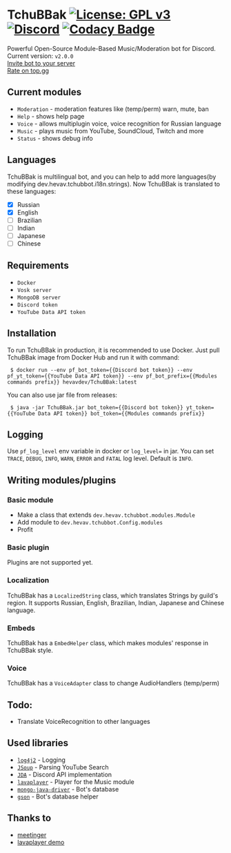 # TchuBBak [![License: GPL v3](https://img.shields.io/badge/License-GPLv3-blue.svg)](https://www.gnu.org/licenses/gpl-3.0) [![Discord](https://img.shields.io/discord/577547170748563496?label=Discord)](https://discord.gg/deYQmPV) [![Codacy Badge](https://api.codacy.com/project/badge/Grade/e6ef8e0546bc4c8d8872fcf5691a513a)](https://www.codacy.com/manual/ilinpl/TchuBBak?utm_source=github.com&amp;utm_medium=referral&amp;utm_content=hevav/TchuBBak&amp;utm_campaign=Badge_Grade)
Powerful Open-Source Module-Based Music/Moderation bot for Discord. Current version: `v2.0.0`<br>
[Invite bot to your server](https://discordapp.com/oauth2/authorize?client_id=538670331938865163&permissions=36990272&scope=bot)<br>
[Rate on top.gg](https://top.gg/bot/538670331938865163)

## Current modules
-   `Moderation` - moderation features like (temp/perm) warn, mute, ban
-   `Help` - shows help page 
-   `Voice` - allows multiplugin voice, voice recognition for Russian language
-   `Music` - plays music from YouTube, SoundCloud, Twitch and more
-   `Status` - shows debug info

## Languages
TchuBBak is multilingual bot, and you can help to add more languages(by modifying dev.hevav.tchubbot.i18n.strings). Now TchuBBak is translated to these languages:
-   [x] Russian
-   [x] English
-   [ ] Brazilian
-   [ ] Indian
-   [ ] Japanese
-   [ ] Chinese

## Requirements
-   `Docker`
-   `Vosk server`
-   `MongoDB server`
-   `Discord token`
-   `YouTube Data API token`

## Installation
To run TchuBBak in production, it is recommended to use Docker.
Just pull TchuBBak image from Docker Hub and run it with command:
```shell script
 $ docker run --env pf_bot_token={{Discord bot token}} --env pf_yt_token={{YouTube Data API token}} --env pf_bot_prefix={{Modules commands prefix}} hevavdev/TchuBBak:latest
```
You can also use jar file from releases:
```shell script
 $ java -jar TchuBBak.jar bot_token={{Discord bot token}} yt_token={{YouTube Data API token}} bot_token={{Modules commands prefix}} 
```

## Logging
Use `pf_log_level` env variable in docker or `log_level=` in jar.
You can set `TRACE`, `DEBUG`, `INFO`, `WARN`, `ERROR` and `FATAL` log level. Default is `INFO`. 

## Writing modules/plugins
### Basic module
-   Make a class that extends `dev.hevav.tchubbot.modules.Module`
-   Add module to `dev.hevav.tchubbot.Config.modules`
-   Profit

### Basic plugin
Plugins are not supported yet. 

### Localization
TchuBBak has a `LocalizedString` class, which translates Strings by guild's region. It supports Russian, English, Brazilian, Indian, Japanese and Chinese language.

### Embeds
TchuBBak has a `EmbedHelper` class, which makes modules' response in TchuBBak style.

### Voice
TchuBBak has a `VoiceAdapter` class to change AudioHandlers (temp/perm)

## Todo:
-   Translate VoiceRecognition to other languages

## Used libraries
-   [`log4j2`](https://github.com/apache/logging-log4j2) - Logging
-   [`JSoup`](https://jsoup.org/) - Parsing YouTube Search
-   [`JDA`](https://github.com/DV8FromTheWorld/JDA) - Discord API implementation
-   [`lavaplayer`](https://github.com/sedmelluq/lavaplayer) - Player for the Music module
-   [`mongo-java-driver`](https://github.com/mongodb/mongo-java-driver) - Bot's database
-   [`gson`](https://github.com/google/gson) - Bot's database helper

 
## Thanks to
-   [meetinger](https://github.com/meetinger)
-   [lavaplayer demo](https://github.com/sedmelluq/lavaplayer)